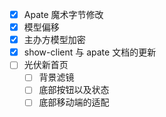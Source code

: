 - [x] Apate 魔术字节修改
- [x] 模型偏移
- [x] 主办方模型加密
- [x] show-client 与 apate 文档的更新
- [ ] 光伏新首页
	- [ ] 背景滤镜
	- [ ] 底部按钮以及状态
	- [ ] 底部移动端的适配